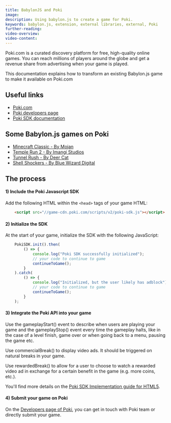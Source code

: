 ```yaml
---
title: BabylonJS and Poki
image: 
description: Using babylon.js to create a game for Poki.
keywords: babylon.js, extension, external libraries, external, Poki
further-reading:
video-overview:
video-content:
---
```


Poki.com is a curated discovery platform for free, high-quality online games. You can reach millions of players around the globe and get a revenue share from advertising when your game is played.

This documentation explains how to transform an existing Babylon.js game to make it available on Poki.com 

## Useful links

* [Poki.com](https://poki.com/)
* [Poki developers page](https://developers.poki.com/)
* [Poki SDK documentation](https://sdk.poki.com/)


## Some Babylon.js games on Poki

* [Minecraft Classic - By Mojan](https://poki.com/en/g/minecraft-classic)
* [Temple Run 2 - By Imangi Studios](https://poki.com/en/g/temple-run-2)
* [Tunnel Rush - By Deer Cat](https://poki.com/en/g/tunnel-rush)
* [Shell Shockers - By Blue Wizard Digital](https://poki.com/en/g/shell-shockers)


## The process

#### 1) Include the Poki Javascript SDK

Add the following HTML within the ```<head>``` tags of your game HTML:
```html
    <script src="//game-cdn.poki.com/scripts/v2/poki-sdk.js"></script>
```

#### 2) Initialize the SDK 

At the start of your game, initialize the SDK with the following JavaScript:

```javascript
    PokiSDK.init().then(
        () => {
            console.log("Poki SDK successfully initialized");
            // your code to continue to game
            continueToGame();
        }   
    ).catch(
        () => {
            console.log("Initialized, but the user likely has adblock");
            // your code to continue to game
            continueToGame();
        }   
    );
```

#### 3) Integrate the Poki API into your game

Use the gameplayStart() event to describe when users are playing your game and the gameplayStop() event every time the gameplay halts, like in the case of a level finish, game over or when going back to a menu, pausing the game etc.
	
Use commercialBreak() to display video ads. It should be triggered on natural breaks in your game.
	
Use  rewardedBreak() to allow for a user to choose to watch a rewarded video ad in exchange for a certain benefit in the game (e.g. more coins, etc.).

You'll find more details on the [Poki SDK Implementation guide for HTML5](https://sdk.poki.com/html5/).


#### 4) Submit your game on Poki

On the [Developers page of Poki](https://developers.poki.com/), you can get in touch with Poki team or directly submit your game.


